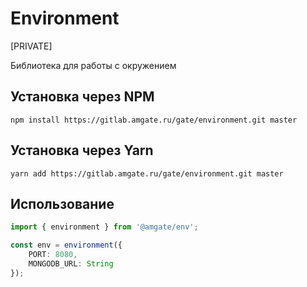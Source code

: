 # Environment

[PRIVATE]

Библиотека для работы с окружением

## Установка через NPM
```
npm install https://gitlab.amgate.ru/gate/environment.git master
```

## Установка через Yarn
```
yarn add https://gitlab.amgate.ru/gate/environment.git master
```

## Использование
```ts
import { environment } from '@amgate/env';

const env = environment({
    PORT: 8080,
    MONGODB_URL: String
});
```
